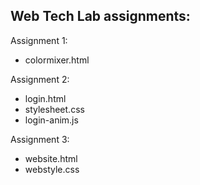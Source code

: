 ## Web Tech Lab assignments:

Assignment 1:
- colormixer.html

Assignment 2:
- login.html
- stylesheet.css
- login-anim.js

Assignment 3:
- website.html
- webstyle.css